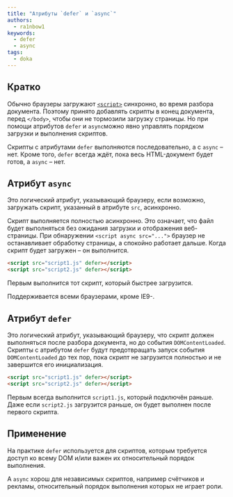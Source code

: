 ```yaml
---
title: "Атрибуты `defer` и `async`"
authors:
  - ra1nbow1
keywords:
  - defer
  - async
tags:
  - doka
---
```


## Кратко

Обычно браузеры загружают [`<script>`](/html/script/) синхронно, во время разбора документа. Поэтому принято добавлять скрипты в конец документа, перед `</body>`, чтобы они не тормозили загрузку страницы. Но при помощи атрибутов `defer` и `async`можно явно управлять порядком загрузки и выполнения скриптов.

Скрипты с атрибутами `defer` выполняются последовательно, а с `async` – нет. Кроме того, `defer` всегда ждёт, пока весь HTML-документ будет готов, а `async` – нет.

## Атрибут `async`

Это логический атрибут, указывающий браузеру, если возможно, загружать скрипт, указанный в атрибуте `src`, асинхронно.

Скрипт выполняется полностью асинхронно. Это означает, что файл будет выполняться без ожидания загрузки и отображения веб-страницы. При обнаружении `<script async src="...">` браузер не останавливает обработку страницы, а спокойно работает дальше. Когда скрипт будет загружен – он выполнится.

```html
<script src="script1.js" defer></script>
<script src="script2.js" defer></script>
```

Первым выполнится тот скрипт, который быстрее загрузится.

Поддерживается всеми браузерами, кроме IE9-.

## Атрибут `defer`

Это логический атрибут, указывающий браузеру, что скрипт должен выполняться после разбора документа, но до события `DOMContentLoaded`.
Скрипты с атрибутом `defer` будут предотвращать запуск события `DOMContentLoaded` до тех пор, пока скрипт не загрузится полностью и не завершится его инициализация.

```html
<script src="script1.js" defer></script>
<script src="script2.js" defer></script>
```

Первым всегда выполнится `script1.js`, который подключён раньше. Даже если `script2.js` загрузится раньше, он будет выполнен после первого скрипта.

## Применение

На практике `defer` используется для скриптов, которым требуется доступ ко всему DOM и/или важен их относительный порядок выполнения.

А `async` хорош для независимых скриптов, например счётчиков и рекламы, относительный порядок выполнения которых не играет роли.
